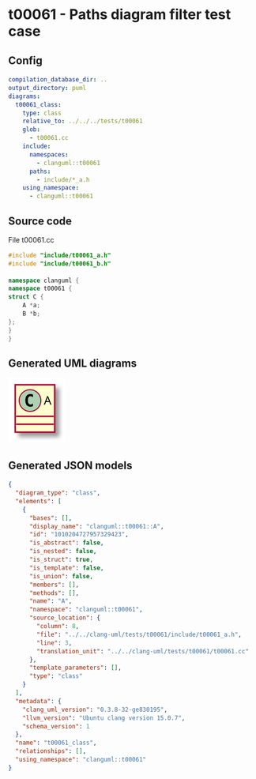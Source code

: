 # t00061 - Paths diagram filter test case
## Config
```yaml
compilation_database_dir: ..
output_directory: puml
diagrams:
  t00061_class:
    type: class
    relative_to: ../../../tests/t00061
    glob:
      - t00061.cc
    include:
      namespaces:
        - clanguml::t00061
      paths:
        - include/*_a.h
    using_namespace:
      - clanguml::t00061
```
## Source code
File t00061.cc
```cpp
#include "include/t00061_a.h"
#include "include/t00061_b.h"

namespace clanguml {
namespace t00061 {
struct C {
    A *a;
    B *b;
};
}
}
```
## Generated UML diagrams
![t00061_class](./t00061_class.svg "Paths diagram filter test case")
## Generated JSON models
```json
{
  "diagram_type": "class",
  "elements": [
    {
      "bases": [],
      "display_name": "clanguml::t00061::A",
      "id": "1010204727957329423",
      "is_abstract": false,
      "is_nested": false,
      "is_struct": true,
      "is_template": false,
      "is_union": false,
      "members": [],
      "methods": [],
      "name": "A",
      "namespace": "clanguml::t00061",
      "source_location": {
        "column": 8,
        "file": "../../clang-uml/tests/t00061/include/t00061_a.h",
        "line": 3,
        "translation_unit": "../../clang-uml/tests/t00061/t00061.cc"
      },
      "template_parameters": [],
      "type": "class"
    }
  ],
  "metadata": {
    "clang_uml_version": "0.3.8-32-ge830195",
    "llvm_version": "Ubuntu clang version 15.0.7",
    "schema_version": 1
  },
  "name": "t00061_class",
  "relationships": [],
  "using_namespace": "clanguml::t00061"
}
```
